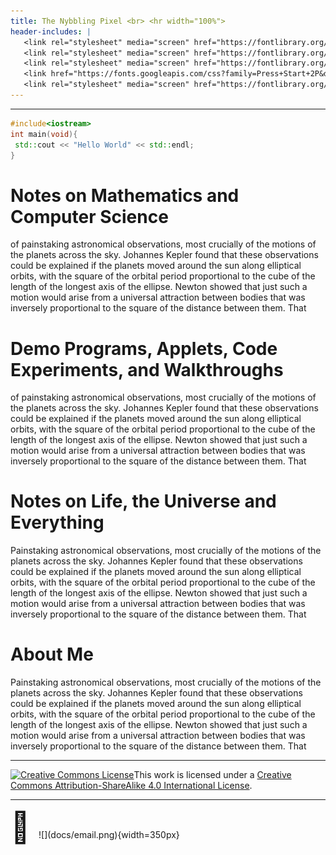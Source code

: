 ```yaml
---
title: The Nybbling Pixel <br> <hr width="100%">
header-includes: |
   <link rel="stylesheet" media="screen" href="https://fontlibrary.org/face/dehuti" type="text/css"/> 
   <link rel="stylesheet" media="screen" href="https://fontlibrary.org/face/gfs-didot" type="text/css"/> 
   <link rel="stylesheet" media="screen" href="https://fontlibrary.org/face/pixelated" type="text/css"/> 
   <link href="https://fonts.googleapis.com/css?family=Press+Start+2P&display=swap" rel="stylesheet">
   <link rel="stylesheet" media="screen" href="https://fontlibrary.org/face/consolamono" type="text/css"/> 
---
```

<hr width="100%">


```c++
#include<iostream>
int main(void){
 std::cout << "Hello World" << std::endl;
}
```


# Notes on Mathematics and Computer Science
of painstaking astronomical observations, most crucially of the motions of the planets across the sky. Johannes Kepler found that these observations could be explained if the planets moved around the sun along elliptical orbits, with the square of the orbital period proportional to the cube of the length of the longest axis of the ellipse. Newton showed that just such a motion would arise from a universal attraction between bodies that was inversely proportional to the square of the distance between them. That 


# Demo Programs, Applets, Code Experiments, and Walkthroughs 
of painstaking astronomical observations, most crucially of the motions of the planets across the sky. Johannes Kepler found that these observations could be explained if the planets moved around the sun along elliptical orbits, with the square of the orbital period proportional to the cube of the length of the longest axis of the ellipse. Newton showed that just such a motion would arise from a universal attraction between bodies that was inversely proportional to the square of the distance between them. That 


# Notes on Life, the Universe and Everything
Painstaking astronomical observations, most crucially of the motions of the planets across the sky. Johannes Kepler found that these observations could be explained if the planets moved around the sun along elliptical orbits, with the square of the orbital period proportional to the cube of the length of the longest axis of the ellipse. Newton showed that just such a motion would arise from a universal attraction between bodies that was inversely proportional to the square of the distance between them. That 

# About Me

Painstaking astronomical observations, most crucially of the motions of the planets across the sky. Johannes Kepler found that these observations could be explained if the planets moved around the sun along elliptical orbits, with the square of the orbital period proportional to the cube of the length of the longest axis of the ellipse. Newton showed that just such a motion would arise from a universal attraction between bodies that was inversely proportional to the square of the distance between them. That 


<hr width="100%">
<a rel="license" href="http://creativecommons.org/licenses/by-sa/4.0/"><img alt="Creative Commons License" style="border-width:0" src="https://i.creativecommons.org/l/by-sa/4.0/88x31.png" /></a>This work is licensed under a <a rel="license" href="http://creativecommons.org/licenses/by-sa/4.0/">Creative Commons Attribution-ShareAlike 4.0 International License</a>.


<hr width="100%">
 <font size="20"> &#x1F4E7; </font> ![](docs/email.png){width=350px}

